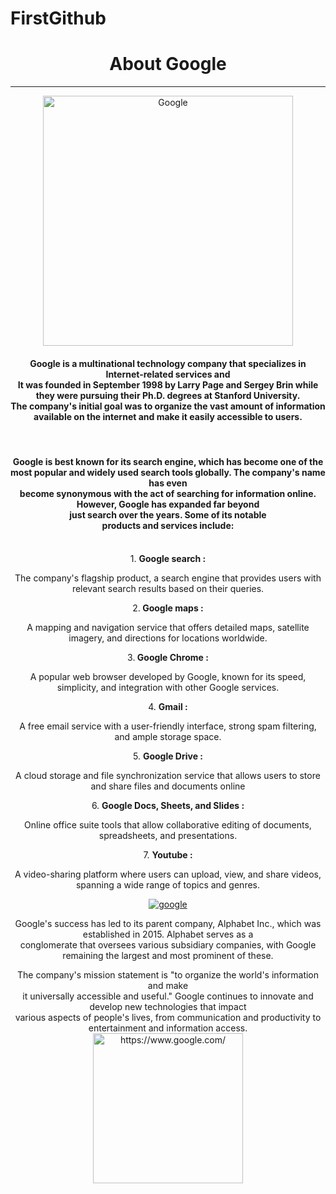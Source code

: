# FirstGithub
  <!DOCTYPE html>
 <html lang="en">
 <head>
 
 <b> <h1><center> About Google </center></h1> <hr> </b>
  
  <center> <img src=" https://upload.wikimedia.org/wikipedia/commons/5/53/Google_%22G%22_Logo.svg" alt="Google" width="400px"></center>
 </head>
 <body>
 <center>
    <h4> Google is a multinational technology company that specializes in Internet-related services and <br> It was founded in September 1998 by Larry Page and Sergey Brin while they were pursuing their Ph.D. degrees at Stanford University. <br> The company's initial goal was to organize the vast amount of information available on the internet and make it easily accessible to users.
 </center>
 </h4></div>
    </h4>
     <br>
    <center> <h4> Google is best known for its search engine, which has become one of the most popular and widely used search tools globally. The company's name has even <br>become synonymous with the act of searching for information online. However, Google has expanded far beyond <br>just search over the years. Some of its notable <br> products and services include:
 </h4> <br>
 1. <b> Google search :</b> <p>The company's flagship product, a search engine that provides users with relevant search results based on their queries.
</p> 2.<b> Google maps :</b> <p>A mapping and navigation service that offers detailed maps, satellite imagery, and directions for locations worldwide.
</p>3.<b> Google Chrome :</b> <p> A popular web browser developed by Google, known for its speed, simplicity, and integration with other Google services. </p>
4. <b>Gmail :</b> <p>A free email service with a user-friendly interface, strong spam filtering, and ample storage space.

</p>
5. <b>Google Drive :</b>  <p>A cloud storage and file synchronization service that allows users to store and share files and documents online</p>  
 6. <b>Google Docs, Sheets, and Slides :</b> <p>Online office suite tools that allow collaborative editing of documents, spreadsheets, and presentations.</p> 
7. <b>Youtube :</b> <p> A video-sharing platform where users can upload, view, and share videos, spanning a wide range of topics and genres.
 </p>  <u> <img src="https://encrypted-tbn0.gstatic.com/images?q=tbn:ANd9GcRu17zpGZklcAiglBBgq6yQpWFUcM5OWwNNjg&usqp=CAU" alt="google">
</u>

<p>Google's success has led to its parent company, Alphabet Inc., which was established in 2015. Alphabet serves as a <br>conglomerate that oversees various subsidiary companies, with Google remaining the largest and most prominent of these.

</p>
<div> The company's mission statement is "to organize the world's information and make <br> it universally accessible and useful." Google continues to innovate and develop new technologies that impact <br> various aspects of people's lives, from communication and productivity to entertainment and information access.</div> </center>
 <div> <center>     <a href="https://www.google.com/"> <img src="https://lh3.googleusercontent.com/vZ1sHI1gqnWCodT2o8x3y5th5mjtMKoI85n6iOxQ-YwQzaKqJBkbU6tkvYun-Y9lDOeI1PEBxY_4XpWL-kvUwlWp3xQSYTfp2PEB29Xic1qGSozQbmpt" alt="https://www.google.com/" width="240px"></a> </center></div></body>
 </html>
